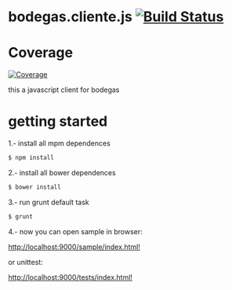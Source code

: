 # bodegas.cliente.js [![Build Status](http://jenkins.ondev.today/buildStatus/icon?job=bodegas.client.js)](http://ondev.today:8080/job/bodegas.client.js/)

# Coverage

[![Coverage](http://ondev.today:8080/job/bodegas.client.js/6/cobertura/graph)](http://jenkins.ondev.today/job/bodegas.client.js/HTML_Cobertrura_Report/)

this a javascript client for bodegas


# getting started

1.- install all mpm dependences

```sh
$ npm install
```

2.- install all bower dependences

```sh
$ bower install
```

3.- run grunt default task

```sh
$ grunt
```

4.- now you can open sample in browser:

[http://localhost:9000/sample/index.html!](http://localhost:9000/sample/index.html)

or unittest:

[http://localhost:9000/tests/index.html!](http://localhost:9000/tests/index.html?coverage)
